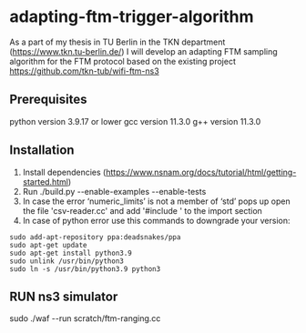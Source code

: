 # adapting-ftm-trigger-algorithm
As a part of my thesis in TU Berlin in the TKN department (https://www.tkn.tu-berlin.de/) I will develop an adapting FTM sampling algorithm for the FTM protocol based on the existing project https://github.com/tkn-tub/wifi-ftm-ns3

## Prerequisites
python version 3.9.17 or lower
gcc version 11.3.0
g++ version 11.3.0

## Installation

1) Install dependencies (https://www.nsnam.org/docs/tutorial/html/getting-started.html)
2) Run ./build.py --enable-examples --enable-tests
3) In case the error ‘numeric_limits’ is not a member of ‘std’ pops up open the file 'csv-reader.cc' and add '#include <limits>' to the import section
4) In case of python error use this commands to downgrade your version:
```
sudo add-apt-repository ppa:deadsnakes/ppa
sudo apt-get update
sudo apt-get install python3.9
sudo unlink /usr/bin/python3
sudo ln -s /usr/bin/python3.9 python3
```

## RUN ns3 simulator

sudo ./waf --run scratch/ftm-ranging.cc 